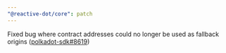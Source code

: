 ```yaml
---
"@reactive-dot/core": patch
---
```


Fixed bug where contract addresses could no longer be used as fallback origins ([polkadot-sdk#8619](https://github.com/paritytech/polkadot-sdk/issues/8619#issuecomment-3430582831))
